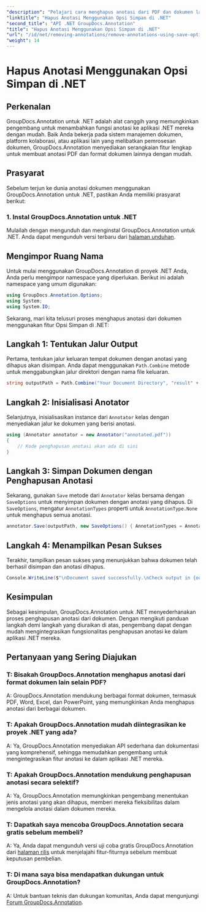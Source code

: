 ```yaml
---
"description": "Pelajari cara menghapus anotasi dari PDF dan dokumen lain dalam .NET menggunakan GroupDocs.Annotation. Panduan langkah demi langkah dengan contoh kode."
"linktitle": "Hapus Anotasi Menggunakan Opsi Simpan di .NET"
"second_title": "API .NET GroupDocs.Annotation"
"title": "Hapus Anotasi Menggunakan Opsi Simpan di .NET"
"url": "/id/net/removing-annotations/remove-annotations-using-save-options/"
"weight": 14
---
```


# Hapus Anotasi Menggunakan Opsi Simpan di .NET

## Perkenalan

GroupDocs.Annotation untuk .NET adalah alat canggih yang memungkinkan pengembang untuk menambahkan fungsi anotasi ke aplikasi .NET mereka dengan mudah. Baik Anda bekerja pada sistem manajemen dokumen, platform kolaborasi, atau aplikasi lain yang melibatkan pemrosesan dokumen, GroupDocs.Annotation menyediakan serangkaian fitur lengkap untuk membuat anotasi PDF dan format dokumen lainnya dengan mudah.

## Prasyarat

Sebelum terjun ke dunia anotasi dokumen menggunakan GroupDocs.Annotation untuk .NET, pastikan Anda memiliki prasyarat berikut:

### 1. Instal GroupDocs.Annotation untuk .NET

Mulailah dengan mengunduh dan menginstal GroupDocs.Annotation untuk .NET. Anda dapat mengunduh versi terbaru dari [halaman unduhan](https://releases.groupdocs.com/annotation/net/).

## Mengimpor Ruang Nama

Untuk mulai menggunakan GroupDocs.Annotation di proyek .NET Anda, Anda perlu mengimpor namespace yang diperlukan. Berikut ini adalah namespace yang umum digunakan:

```csharp
using GroupDocs.Annotation.Options;
using System;
using System.IO;
```


Sekarang, mari kita telusuri proses menghapus anotasi dari dokumen menggunakan fitur Opsi Simpan di .NET:

## Langkah 1: Tentukan Jalur Output

Pertama, tentukan jalur keluaran tempat dokumen dengan anotasi yang dihapus akan disimpan. Anda dapat menggunakan `Path.Combine` metode untuk menggabungkan jalur direktori dengan nama file keluaran.

```csharp
string outputPath = Path.Combine("Your Document Directory", "result" + Path.GetExtension("input.pdf"));
```

## Langkah 2: Inisialisasi Anotator

Selanjutnya, inisialisasikan instance dari `Annotator` kelas dengan menyediakan jalur ke dokumen yang berisi anotasi.

```csharp
using (Annotator annotator = new Annotator("annotated.pdf"))
{
    // Kode penghapusan anotasi akan ada di sini
}
```

## Langkah 3: Simpan Dokumen dengan Penghapusan Anotasi

Sekarang, gunakan `Save` metode dari `Annotator` kelas bersama dengan `SaveOptions` untuk menyimpan dokumen dengan anotasi yang dihapus. Di `SaveOptions`, mengatur `AnnotationTypes` properti untuk `AnnotationType.None` untuk menghapus semua anotasi.

```csharp
annotator.Save(outputPath, new SaveOptions() { AnnotationTypes = AnnotationType.None });
```

## Langkah 4: Menampilkan Pesan Sukses

Terakhir, tampilkan pesan sukses yang menunjukkan bahwa dokumen telah berhasil disimpan dan anotasi dihapus.

```csharp
Console.WriteLine($"\nDocument saved successfully.\nCheck output in {outputPath}.");
```

## Kesimpulan

Sebagai kesimpulan, GroupDocs.Annotation untuk .NET menyederhanakan proses penghapusan anotasi dari dokumen. Dengan mengikuti panduan langkah demi langkah yang diuraikan di atas, pengembang dapat dengan mudah mengintegrasikan fungsionalitas penghapusan anotasi ke dalam aplikasi .NET mereka.

## Pertanyaan yang Sering Diajukan

### T: Bisakah GroupDocs.Annotation menghapus anotasi dari format dokumen lain selain PDF?

A: GroupDocs.Annotation mendukung berbagai format dokumen, termasuk PDF, Word, Excel, dan PowerPoint, yang memungkinkan Anda menghapus anotasi dari berbagai dokumen.

### T: Apakah GroupDocs.Annotation mudah diintegrasikan ke proyek .NET yang ada?

A: Ya, GroupDocs.Annotation menyediakan API sederhana dan dokumentasi yang komprehensif, sehingga memudahkan pengembang untuk mengintegrasikan fitur anotasi ke dalam aplikasi .NET mereka.

### T: Apakah GroupDocs.Annotation mendukung penghapusan anotasi secara selektif?

A: Ya, GroupDocs.Annotation memungkinkan pengembang menentukan jenis anotasi yang akan dihapus, memberi mereka fleksibilitas dalam mengelola anotasi dalam dokumen mereka.

### T: Dapatkah saya mencoba GroupDocs.Annotation secara gratis sebelum membeli?

A: Ya, Anda dapat mengunduh versi uji coba gratis GroupDocs.Annotation dari [halaman rilis](https://releases.groupdocs.com/) untuk menjelajahi fitur-fiturnya sebelum membuat keputusan pembelian.

### T: Di mana saya bisa mendapatkan dukungan untuk GroupDocs.Annotation?

A: Untuk bantuan teknis dan dukungan komunitas, Anda dapat mengunjungi [Forum GroupDocs.Annotation](https://forum.groupdocs.com/c/annotation/10).